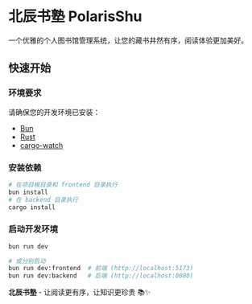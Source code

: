 # 北辰书塾 PolarisShu

一个优雅的个人图书馆管理系统，让您的藏书井然有序，阅读体验更加美好。

## 快速开始

### 环境要求

请确保您的开发环境已安装：
- [Bun](https://bun.sh)
- [Rust](https://rustup.rs)
- [cargo-watch](https://github.com/watchexec/cargo-watch)


### 安装依赖

```bash
# 在项目根目录和 frontend 目录执行
bun install
# 在 backend 目录执行
cargo install
```

### 启动开发环境

```bash
bun run dev

# 或分别启动
bun run dev:frontend  # 前端 (http://localhost:5173)
bun run dev:backend   # 后端 (http://localhost:8080)
```

**北辰书塾** - 让阅读更有序，让知识更珍贵 📚✨
